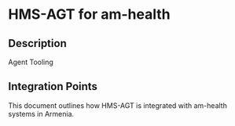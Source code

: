 # HMS-AGT for am-health

## Description

Agent Tooling

## Integration Points

This document outlines how HMS-AGT is integrated with am-health systems in Armenia.
